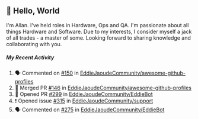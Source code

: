 ## :wave: Hello, World

I'm Allan. I've held roles in Hardware, Ops and QA. I'm passionate about all things Hardware and Software. Due to my interests, I consider myself a jack of all trades - a master of some. Looking forward to sharing knowledge and collaborating with you.

##### My Recent Activity
<!--START_SECTION:activity-->
1. 🗣 Commented on [#150](https://github.com/EddieJaoudeCommunity/awesome-github-profiles/issues/150) in [EddieJaoudeCommunity/awesome-github-profiles](https://github.com/EddieJaoudeCommunity/awesome-github-profiles)
2. 🎉 Merged PR [#146](https://github.com/EddieJaoudeCommunity/awesome-github-profiles/pull/146) in [EddieJaoudeCommunity/awesome-github-profiles](https://github.com/EddieJaoudeCommunity/awesome-github-profiles)
3. 💪 Opened PR [#299](https://github.com/EddieJaoudeCommunity/EddieBot/pull/299) in [EddieJaoudeCommunity/EddieBot](https://github.com/EddieJaoudeCommunity/EddieBot)
4. ❗️ Opened issue [#315](https://github.com/EddieJaoudeCommunity/support/issues/315) in [EddieJaoudeCommunity/support](https://github.com/EddieJaoudeCommunity/support)
5. 🗣 Commented on [#275](https://github.com/EddieJaoudeCommunity/EddieBot/issues/275) in [EddieJaoudeCommunity/EddieBot](https://github.com/EddieJaoudeCommunity/EddieBot)
<!--END_SECTION:activity-->

<!--
**AllanRegush/AllanRegush** is a ✨ _special_ ✨ repository because its `README.md` (this file) appears on your GitHub profile.

Here are some ideas to get you started:

- 🔭 I’m currently working on ...
- 🌱 I’m currently learning ...
- 👯 I’m looking to collaborate on ...
- 🤔 I’m looking for help with ...
- 💬 Ask me about ...
- 📫 How to reach me: ...
- 😄 Pronouns: ...
- ⚡ Fun fact: ...
-->
